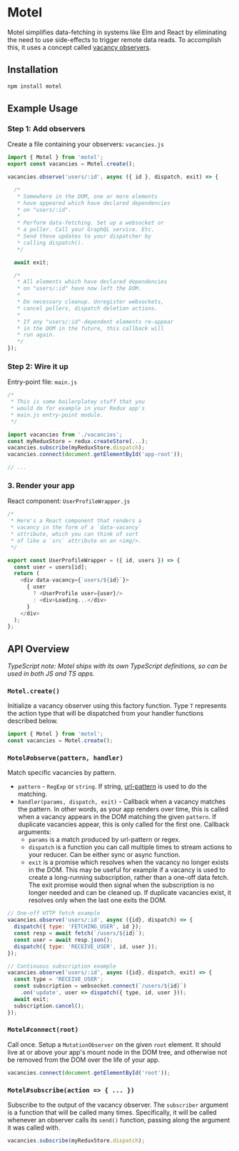 # Motel

Motel simplifies data-fetching in systems like Elm and React by
eliminating the need to use side-effects to trigger remote data
reads. To accomplish this, it uses a concept called
[vacancy observers](https://gist.github.com/greim/3de3bcb71a672e11c75e371b7b81f4bb).

## Installation

```bash
npm install motel
```

## Example Usage

### Step 1: Add observers

Create a file containing your observers: `vacancies.js`

```js
import { Motel } from 'motel';
export const vacancies = Motel.create();

vacancies.observe('users/:id', async ({ id }, dispatch, exit) => {

  /*
   * Somewhere in the DOM, one or more elements
   * have appeared which have declared dependencies
   * on "users/:id".
   *
   * Perform data-fetching. Set up a websocket or
   * a poller. Call your GraphQL service. Etc.
   * Send these updates to your dispatcher by
   * calling dispatch().
   */

  await exit;

  /*
   * All elements which have declared dependencies
   * on "users/:id" have now left the DOM.
   *
   * Do necessary cleanup. Unregister websockets,
   * cancel pollers, dispatch deletion actions.
   *
   * If any "users/:id"-dependent elements re-appear
   * in the DOM in the future, this callback will
   * run again.
   */
});
```

### Step 2: Wire it up

Entry-point file: `main.js`

```js
/*
 * This is some boilerplatey stuff that you
 * would do for example in your Redux app's
 * main.js entry-point module.
 */

import vacancies from './vacancies';
const myReduxStore = redux.createStore(...);
vacancies.subscribe(myReduxStore.dispatch);
vacancies.connect(document.getElementById('app-root'));

// ...
```

### 3. Render your app

React component: `UserProfileWrapper.js`

```js
/*
 * Here's a React component that renders a
 * vacancy in the form of a `data-vacancy`
 * attribute, which you can think of sort
 * of like a `src` attribute on an <img/>.
 */

export const UserProfileWrapper = ({ id, users }) => {
  const user = users[id];
  return (
    <div data-vacancy={`users/${id}`}>
      { user
        ? <UserProfile user={user}/>
        : <div>Loading...</div>
      }
    </div>
  );
};
```

## API Overview

*TypeScript note: Motel ships with its own TypeScript definitions,
so can be used in both JS and TS apps.*

### `Motel.create()`

Initialize a vacancy observer using this factory function.
Type `T` represents the action type that will be dispatched
from your handler functions described below.

```js
import { Motel } from 'motel';
const vacancies = Motel.create();
```

### `Motel#observe(pattern, handler)`

Match specific vacancies by pattern.

 * `pattern` - `RegExp` or `string`. If string,
    [url-pattern](https://www.npmjs.com/package/url-pattern)
    is used to do the matching.
 * `handler(params, dispatch, exit)` - Callback when a vacancy
    matches the pattern. In other words, as your app renders over
    time, this is called when a vacancy appears in the DOM
    matching the given `pattern`. If duplicate vacancies appear,
    this is only called for the first one. Callback arguments:
    * `params` is a match produced by url-pattern or regex.
    * `dispatch` is a function you can call multiple times to
      stream actions to your reducer. Can be either sync or
      async function.
    * `exit` is a promise which resolves when the vacancy no
      longer exists in the DOM. This may be useful for example
      if a vacancy is used to create a long-running subscription,
      rather than a one-off data fetch. The exit promise would
      then signal when the subscription is no longer needed and
      can be cleaned up. If duplicate vacancies exist, it resolves
      only when the last one exits the DOM.

```js
// One-off HTTP fetch example
vacancies.observe('users/:id', async ({id}, dispatch) => {
  dispatch({ type: 'FETCHING_USER', id });
  const resp = await fetch(`/users/${id}`);
  const user = await resp.json();
  dispatch({ type: 'RECEIVE_USER', id, user });
});
```

```js
// Continuous subscription example
vacancies.observe('users/:id', async ({id}, dispatch, exit) => {
  const type = 'RECEIVE_USER';
  const subscription = websocket.connect(`/users/${id}`)
    .on('update', user => dispatch({ type, id, user }));
  await exit;
  subscription.cancel();
});
```

### `Motel#connect(root)`

Call once. Setup a `MutationObserver` on the given `root`
element. It should live at or above your app's mount node in
the DOM tree, and otherwise not be removed from the DOM over
the life of your app.

```js
vacancies.connect(document.getElementById('root'));
```

### `Motel#subscribe(action => { ... })`

Subscribe to the output of the vacancy observer. The
`subscriber` argument is a function that will be called
many times. Specifically, it will be called whenever an
observer calls its `send()` function, passing along the
argument it was called with.

```js
vacancies.subscribe(myReduxStore.dispatch);
```
